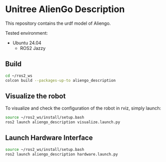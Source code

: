 # Unitree AlienGo Description
This repository contains the urdf model of Aliengo.

Tested environment:
* Ubuntu 24.04
    * ROS2 Jazzy

## Build
```bash
cd ~/ros2_ws
colcon build --packages-up-to aliengo_description
```

## Visualize the robot
To visualize and check the configuration of the robot in rviz, simply launch:
```bash
source ~/ros2_ws/install/setup.bash
ros2 launch aliengo_description visualize.launch.py
```

## Launch Hardware Interface
```bash
source ~/ros2_ws/install/setup.bash
ros2 launch aliengo_description hardware.launch.py
```
